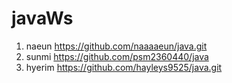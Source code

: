 # javaWs

1. naeun https://github.com/naaaaeun/java.git
2. sunmi https://github.com/psm2360440/java
3. hyerim https://github.com/hayleys9525/java.git
